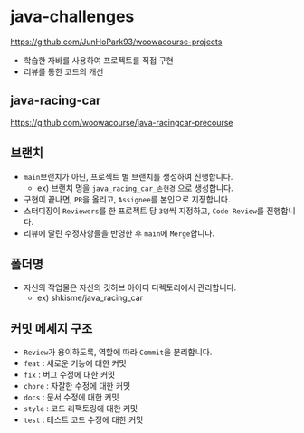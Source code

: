 # java-challenges
https://github.com/JunHoPark93/woowacourse-projects
- 학습한 자바를 사용하여 프로젝트를 직접 구현
- 리뷰를 통한 코드의 개선

## java-racing-car
https://github.com/woowacourse/java-racingcar-precourse

## 브랜치
- `main`브랜치가 아닌, 프로젝트 별 브랜치를 생성하여 진행합니다.
  - ex) 브랜치 명을 `java_racing_car_손현경` 으로 생성합니다.
- 구현이 끝나면, `PR`을 올리고, `Assignee`를 본인으로 지정합니다.
- 스터디장이 `Reviewers`를 한 프로젝트 당 `3명`씩 지정하고, `Code Review`를 진행합니다.
- 리뷰에 달린 수정사항들을 반영한 후 `main`에 `Merge`합니다.
## 폴더명
- 자신의 작업물은 자신의 깃허브 아이디 디렉토리에서 관리합니다.
  - ex) shkisme/java_racing_car
## 커밋 메세지 구조
- `Review`가 용이하도록, 역할에 따라 `Commit`을 분리합니다.
- `feat` : 새로운 기능에 대한 커밋
- `fix` : 버그 수정에 대한 커밋
- `chore` : 자잘한 수정에 대한 커밋
- `docs` : 문서 수정에 대한 커밋
- `style` : 코드 리팩토링에 대한 커밋
- `test` : 테스트 코드 수정에 대한 커밋
